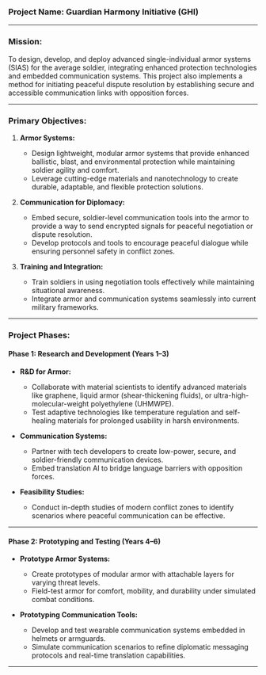 ### **Project Name**: **Guardian Harmony Initiative (GHI)**

---

### **Mission**:
To design, develop, and deploy advanced single-individual armor systems (SIAS) for the average soldier, integrating enhanced protection technologies and embedded communication systems. This project also implements a method for initiating peaceful dispute resolution by establishing secure and accessible communication links with opposition forces.

---

### **Primary Objectives**:
1. **Armor Systems:**
   - Design lightweight, modular armor systems that provide enhanced ballistic, blast, and environmental protection while maintaining soldier agility and comfort.
   - Leverage cutting-edge materials and nanotechnology to create durable, adaptable, and flexible protection solutions.

2. **Communication for Diplomacy:**
   - Embed secure, soldier-level communication tools into the armor to provide a way to send encrypted signals for peaceful negotiation or dispute resolution.
   - Develop protocols and tools to encourage peaceful dialogue while ensuring personnel safety in conflict zones.

3. **Training and Integration:**
   - Train soldiers in using negotiation tools effectively while maintaining situational awareness.
   - Integrate armor and communication systems seamlessly into current military frameworks.

---

### **Project Phases**:

#### **Phase 1: Research and Development (Years 1–3)**
- **R&D for Armor:**
   - Collaborate with material scientists to identify advanced materials like graphene, liquid armor (shear-thickening fluids), or ultra-high-molecular-weight polyethylene (UHMWPE).
   - Test adaptive technologies like temperature regulation and self-healing materials for prolonged usability in harsh environments.

- **Communication Systems:**
   - Partner with tech developers to create low-power, secure, and soldier-friendly communication devices.
   - Embed translation AI to bridge language barriers with opposition forces.

- **Feasibility Studies:**
   - Conduct in-depth studies of modern conflict zones to identify scenarios where peaceful communication can be effective.

---

#### **Phase 2: Prototyping and Testing (Years 4–6)**
- **Prototype Armor Systems:**
   - Create prototypes of modular armor with attachable layers for varying threat levels.
   - Field-test armor for comfort, mobility, and durability under simulated combat conditions.

- **Prototyping Communication Tools:**
   - Develop and test wearable communication systems embedded in helmets or armguards.
   - Simulate communication scenarios to refine diplomatic messaging protocols and real-time translation capabilities.

---

